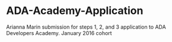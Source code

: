 # ADA-Academy-Application
Arianna Marin submission for steps 1, 2, and 3 application to ADA Developers Academy. 
January 2016 cohort
